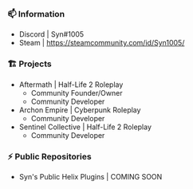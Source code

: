 ### 📫 Information
- Discord | Syn#1005
- Steam | https://steamcommunity.com/id/Syn1005/
### 🏗️ Projects
- Aftermath | Half-Life 2 Roleplay
  - Community Founder/Owner
  - Community Developer
- Archon Empire | Cyberpunk Roleplay
  - Community Developer
- Sentinel Collective | Half-Life 2 Roleplay
  - Community Developer
### ⚡ Public Repositories
- Syn's Public Helix Plugins | COMING SOON
